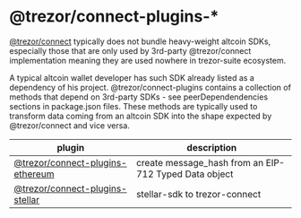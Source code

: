 # @trezor/connect-plugins-\*

[@trezor/connect](../connect/) typically does not bundle heavy-weight altcoin SDKs, especially those
that are only used by 3rd-party @trezor/connect implementation meaning they are used nowhere in trezor-suite
ecosystem.

A typical altcoin wallet developer has such SDK already listed as a dependency of his project.
@trezor/connect-plugins contains a collection of methods that depend on 3rd-party SDKs -
see peerDependendencies sections in package.json files. These methods are typically used to transform
data coming from an altcoin SDK into the shape expected by @trezor/connect and vice versa.

| plugin                                         | description                                           |
| ---------------------------------------------- | ----------------------------------------------------- |
| [@trezor/connect-plugins-ethereum](./ethereum) | create message_hash from an EIP-712 Typed Data object |
| [@trezor/connect-plugins-stellar](./stellar)   | stellar-sdk to trezor-connect                         |
